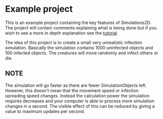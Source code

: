 # Example project
This is an example project containing the key features of Simulations2D. The project will contain comments explaining what is being done but if you wish to see a more in depth explanation see the [tutorial](../../tutorial.md)

The idea of this project is to create a small very unrealistic infection simulation. Basically the simulation contains 1000 uninfected objects and 100 infected objects. The creatures will move randomly and infect others or die.

## NOTE
The simulation will go faster as there are fewer SimulationObjects left. However, this doesn't mean that the movement speed or infection spreading speed changes. Instead the calculation power the simulation requires decreases and your computer is able to process more simulation changes in a second. The visible effect of this can be reduced by giving a value to maximum updates per second.
